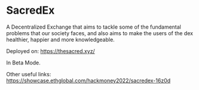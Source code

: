 # SacredEx

A Decentralized Exchange that aims to tackle some of the fundamental problems that our society faces, and also aims to make the users of the dex healthier, happier and more knowledgeable.

Deployed on:
https://thesacred.xyz/

In Beta Mode.

Other useful links:
https://showcase.ethglobal.com/hackmoney2022/sacredex-16z0d

